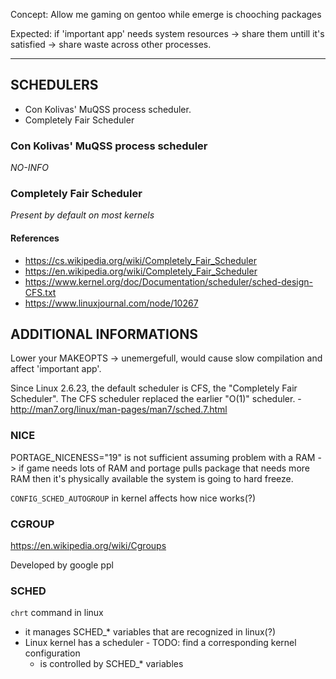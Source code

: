 Concept: Allow me gaming on gentoo while emerge is chooching packages

Expected: if 'important app' needs system resources -> share them untill it's satisfied -> share waste across other processes.

---

## SCHEDULERS
- Con Kolivas' MuQSS process scheduler.
- Completely Fair Scheduler

### Con Kolivas' MuQSS process scheduler
_NO-INFO_




### Completely Fair Scheduler
_Present by default on most kernels_

#### References 
- https://cs.wikipedia.org/wiki/Completely_Fair_Scheduler
- https://en.wikipedia.org/wiki/Completely_Fair_Scheduler
- https://www.kernel.org/doc/Documentation/scheduler/sched-design-CFS.txt
- https://www.linuxjournal.com/node/10267

## ADDITIONAL INFORMATIONS
Lower your MAKEOPTS -> unemergefull, would cause slow compilation and affect 'important app'.

Since Linux 2.6.23, the default scheduler is CFS, the "Completely Fair Scheduler". The CFS scheduler replaced the earlier "O(1)" scheduler. - http://man7.org/linux/man-pages/man7/sched.7.html

### NICE
PORTAGE_NICENESS="19" is not sufficient assuming problem with a RAM -> if game needs lots of RAM and portage pulls package that needs more RAM then it's physically available the system is going to hard freeze.

`CONFIG_SCHED_AUTOGROUP` in kernel affects how nice works(?)

### CGROUP
https://en.wikipedia.org/wiki/Cgroups

Developed by google ppl



### SCHED
`chrt` command in linux
- it manages SCHED_* variables that are recognized in linux(?)
- Linux kernel has a scheduler - TODO: find a corresponding kernel configuration
  - is controlled by SCHED_* variables




